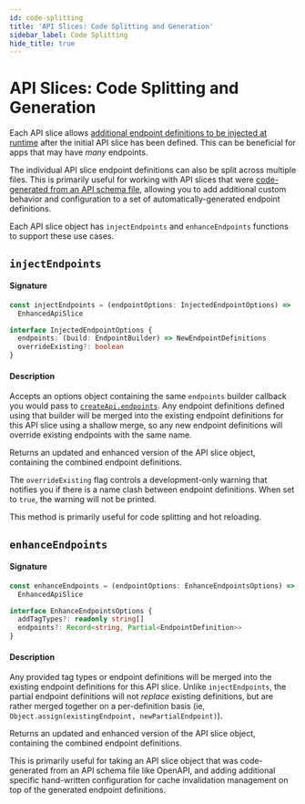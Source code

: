 ```yaml
---
id: code-splitting
title: 'API Slices: Code Splitting and Generation'
sidebar_label: Code Splitting
hide_title: true
---
```


# API Slices: Code Splitting and Generation

Each API slice allows [additional endpoint definitions to be injected at runtime](../../../usage/rtk-query/code-splitting.mdx) after the initial API slice has been defined. This can be beneficial for apps that may have _many_ endpoints.

The individual API slice endpoint definitions can also be split across multiple files. This is primarily useful for working with API slices that were [code-generated from an API schema file](../../../usage/rtk-query/code-generation.mdx), allowing you to add additional custom behavior and configuration to a set of automatically-generated endpoint definitions.

Each API slice object has `injectEndpoints` and `enhanceEndpoints` functions to support these use cases.

## `injectEndpoints`

#### Signature

```ts
const injectEndpoints = (endpointOptions: InjectedEndpointOptions) =>
  EnhancedApiSlice

interface InjectedEndpointOptions {
  endpoints: (build: EndpointBuilder) => NewEndpointDefinitions
  overrideExisting?: boolean
}
```

#### Description

Accepts an options object containing the same `endpoints` builder callback you would pass to [`createApi.endpoints`](../createApi.md#endpoints). Any endpoint definitions defined using that builder will be merged into the existing endpoint definitions for this API slice using a shallow merge, so any new endpoint definitions will override existing endpoints with the same name.

Returns an updated and enhanced version of the API slice object, containing the combined endpoint definitions.

The `overrideExisting` flag controls a development-only warning that notifies you if there is a name clash between endpoint definitions. When set to `true`, the warning will not be printed.

This method is primarily useful for code splitting and hot reloading.

## `enhanceEndpoints`

#### Signature

```ts
const enhanceEndpoints = (endpointOptions: EnhanceEndpointsOptions) =>
  EnhancedApiSlice

interface EnhanceEndpointsOptions {
  addTagTypes?: readonly string[]
  endpoints?: Record<string, Partial<EndpointDefinition>>
}
```

#### Description

Any provided tag types or endpoint definitions will be merged into the existing endpoint definitions for this API slice. Unlike `injectEndpoints`, the partial endpoint definitions will not _replace_ existing definitions, but are rather merged together on a per-definition basis (ie, `Object.assign(existingEndpoint, newPartialEndpoint)`).

Returns an updated and enhanced version of the API slice object, containing the combined endpoint definitions.

This is primarily useful for taking an API slice object that was code-generated from an API schema file like OpenAPI, and adding additional specific hand-written configuration for cache invalidation management on top of the generated endpoint definitions.
